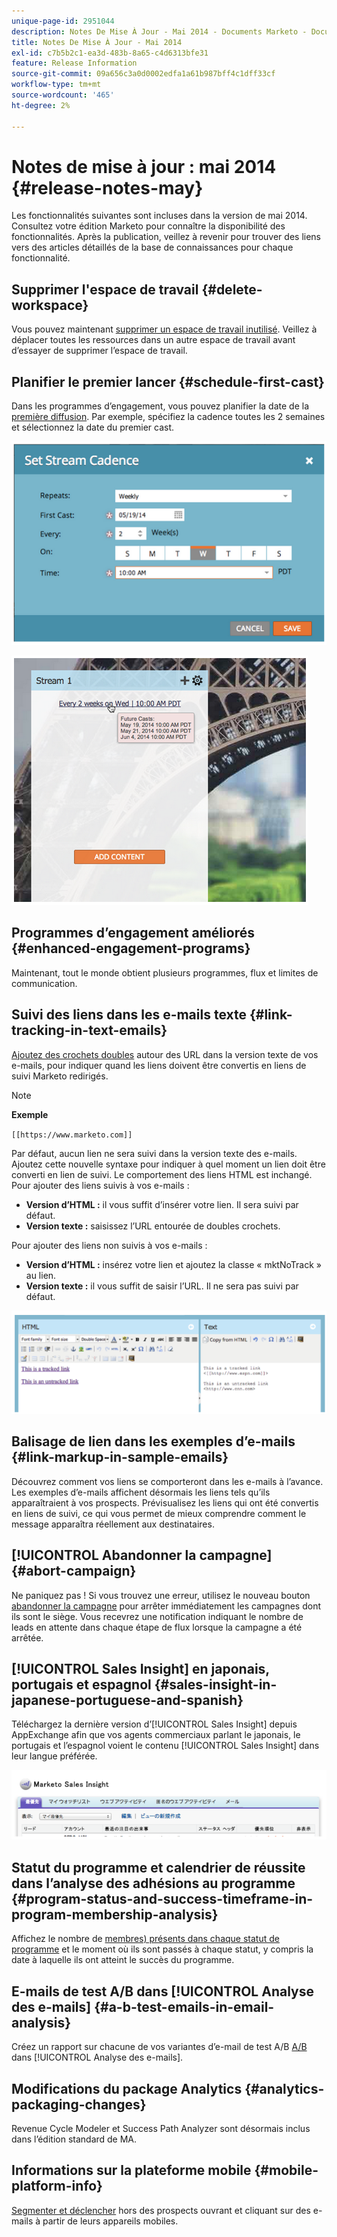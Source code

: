```yaml
---
unique-page-id: 2951044
description: Notes De Mise À Jour - Mai 2014 - Documents Marketo - Documentation Du Produit
title: Notes De Mise À Jour - Mai 2014
exl-id: c7b5b2c1-ea3d-483b-8a65-c4d6313bfe31
feature: Release Information
source-git-commit: 09a656c3a0d0002edfa1a61b987bff4c1dff33cf
workflow-type: tm+mt
source-wordcount: '465'
ht-degree: 2%

---
```


# Notes de mise à jour : mai 2014 {#release-notes-may}

Les fonctionnalités suivantes sont incluses dans la version de mai 2014. Consultez votre édition Marketo pour connaître la disponibilité des fonctionnalités. Après la publication, veillez à revenir pour trouver des liens vers des articles détaillés de la base de connaissances pour chaque fonctionnalité.

## Supprimer l&#39;espace de travail {#delete-workspace}

Vous pouvez maintenant [supprimer un espace de travail inutilisé](/help/marketo/product-docs/administration/workspaces-and-person-partitions/delete-a-workspace.md). Veillez à déplacer toutes les ressources dans un autre espace de travail avant d’essayer de supprimer l’espace de travail.

## Planifier le premier lancer {#schedule-first-cast}

Dans les programmes d’engagement, vous pouvez planifier la date de la [première diffusion](/help/marketo/product-docs/email-marketing/drip-nurturing/engagement-program-streams/set-stream-cadence.md). Par exemple, spécifiez la cadence toutes les 2 semaines et sélectionnez la date du premier cast.

![](assets/image2014-9-22-11-3a57-3a36.png)

![](assets/image2014-9-22-11-3a57-3a54.png)

## Programmes d’engagement améliorés {#enhanced-engagement-programs}

Maintenant, tout le monde obtient plusieurs programmes, flux et limites de communication.

## Suivi des liens dans les e-mails texte {#link-tracking-in-text-emails}

[Ajoutez des crochets doubles](/help/marketo/product-docs/email-marketing/general/functions-in-the-editor/add-tracked-links-to-a-text-email.md) autour des URL dans la version texte de vos e-mails, pour indiquer quand les liens doivent être convertis en liens de suivi Marketo redirigés.

>[!NOTE]
>
>**Exemple**
>
>`[[https://www.marketo.com]]`

Par défaut, aucun lien ne sera suivi dans la version texte des e-mails. Ajoutez cette nouvelle syntaxe pour indiquer à quel moment un lien doit être converti en lien de suivi. Le comportement des liens HTML est inchangé.  Pour ajouter des liens suivis à vos e-mails :

* **Version d’HTML :** il vous suffit d’insérer votre lien. Il sera suivi par défaut.
* **Version texte :** saisissez l’URL entourée de doubles crochets.

Pour ajouter des liens non suivis à vos e-mails :

* **Version d’HTML :** insérez votre lien et ajoutez la classe « mktNoTrack » au lien.
* **Version texte :** il vous suffit de saisir l’URL. Il ne sera pas suivi par défaut.

![](assets/image2014-9-22-12-3a1-3a34.png)

## Balisage de lien dans les exemples d’e-mails {#link-markup-in-sample-emails}

Découvrez comment vos liens se comporteront dans les e-mails à l’avance. Les exemples d’e-mails affichent désormais les liens tels qu’ils apparaîtraient à vos prospects. Prévisualisez les liens qui ont été convertis en liens de suivi, ce qui vous permet de mieux comprendre comment le message apparaîtra réellement aux destinataires.

## [!UICONTROL Abandonner la campagne] {#abort-campaign}

Ne paniquez pas ! Si vous trouvez une erreur, utilisez le nouveau bouton [abandonner la campagne](/help/marketo/product-docs/core-marketo-concepts/smart-campaigns/using-smart-campaigns/abort-a-smart-campaign.md) pour arrêter immédiatement les campagnes dont ils sont le siège. Vous recevrez une notification indiquant le nombre de leads en attente dans chaque étape de flux lorsque la campagne a été arrêtée.

## [!UICONTROL Sales Insight] en japonais, portugais et espagnol {#sales-insight-in-japanese-portuguese-and-spanish}

Téléchargez la dernière version d’[!UICONTROL Sales Insight] depuis AppExchange afin que vos agents commerciaux parlant le japonais, le portugais et l’espagnol voient le contenu [!UICONTROL Sales Insight] dans leur langue préférée.

![](assets/image2014-9-22-12-3a2-3a12.png)

## Statut du programme et calendrier de réussite dans l’analyse des adhésions au programme {#program-status-and-success-timeframe-in-program-membership-analysis}

Affichez le nombre de [membres) présents dans chaque statut de programme](/help/marketo/product-docs/reporting/revenue-cycle-analytics/program-analytics/build-a-program-membership-analysis-report-that-lists-leads.md) et le moment où ils sont passés à chaque statut, y compris la date à laquelle ils ont atteint le succès du programme.

## E-mails de test A/B dans [!UICONTROL Analyse des e-mails] {#a-b-test-emails-in-email-analysis}

Créez un rapport sur chacune de vos variantes d’e-mail de test A/B [A/B](/help/marketo/product-docs/reporting/revenue-cycle-analytics/email-analysis/build-an-email-analysis-report-that-shows-program-information.md) dans [!UICONTROL Analyse des e-mails].

## Modifications du package Analytics {#analytics-packaging-changes}

Revenue Cycle Modeler et Success Path Analyzer sont désormais inclus dans l’édition standard de MA.

## Informations sur la plateforme mobile {#mobile-platform-info}

[Segmenter et déclencher](/help/marketo/product-docs/reporting/basic-reporting/report-activity/build-a-people-performance-report-with-mobile-platform-columns.md) hors des prospects ouvrant et cliquant sur des e-mails à partir de leurs appareils mobiles.
